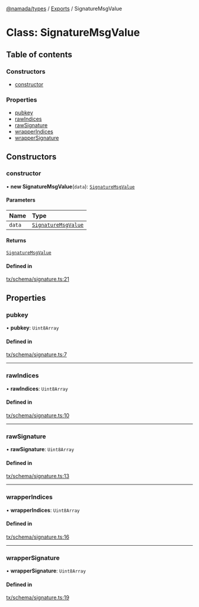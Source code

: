 [@namada/types](../README.md) / [Exports](../modules.md) / SignatureMsgValue

# Class: SignatureMsgValue

## Table of contents

### Constructors

- [constructor](SignatureMsgValue.md#constructor)

### Properties

- [pubkey](SignatureMsgValue.md#pubkey)
- [rawIndices](SignatureMsgValue.md#rawindices)
- [rawSignature](SignatureMsgValue.md#rawsignature)
- [wrapperIndices](SignatureMsgValue.md#wrapperindices)
- [wrapperSignature](SignatureMsgValue.md#wrappersignature)

## Constructors

### constructor

• **new SignatureMsgValue**(`data`): [`SignatureMsgValue`](SignatureMsgValue.md)

#### Parameters

| Name | Type |
| :------ | :------ |
| `data` | [`SignatureMsgValue`](SignatureMsgValue.md) |

#### Returns

[`SignatureMsgValue`](SignatureMsgValue.md)

#### Defined in

[tx/schema/signature.ts:21](https://github.com/anoma/namada-interface/blob/8d368aaf/packages/types/src/tx/schema/signature.ts#L21)

## Properties

### pubkey

• **pubkey**: `Uint8Array`

#### Defined in

[tx/schema/signature.ts:7](https://github.com/anoma/namada-interface/blob/8d368aaf/packages/types/src/tx/schema/signature.ts#L7)

___

### rawIndices

• **rawIndices**: `Uint8Array`

#### Defined in

[tx/schema/signature.ts:10](https://github.com/anoma/namada-interface/blob/8d368aaf/packages/types/src/tx/schema/signature.ts#L10)

___

### rawSignature

• **rawSignature**: `Uint8Array`

#### Defined in

[tx/schema/signature.ts:13](https://github.com/anoma/namada-interface/blob/8d368aaf/packages/types/src/tx/schema/signature.ts#L13)

___

### wrapperIndices

• **wrapperIndices**: `Uint8Array`

#### Defined in

[tx/schema/signature.ts:16](https://github.com/anoma/namada-interface/blob/8d368aaf/packages/types/src/tx/schema/signature.ts#L16)

___

### wrapperSignature

• **wrapperSignature**: `Uint8Array`

#### Defined in

[tx/schema/signature.ts:19](https://github.com/anoma/namada-interface/blob/8d368aaf/packages/types/src/tx/schema/signature.ts#L19)
